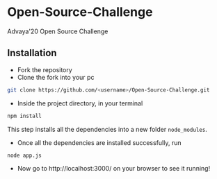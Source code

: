 # Open-Source-Challenge
Advaya'20 Open Source Challenge

## Installation
* Fork the repository
* Clone the fork into your pc  
```sh 
git clone https://github.com/<username>/Open-Source-Challenge.git
```
* Inside the project directory, in your terminal  
```sh 
npm install
```
This step installs all the dependencies into a new folder `node_modules`.
* Once all the dependencies are installed successfully, run
```sh
node app.js
```
* Now go to http://localhost:3000/ on your browser to see it running!
